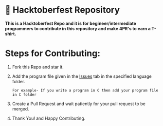 # 🎃 Hacktoberfest Repository
**This is a Hacktoberfest Repo and it is for begineer/intermediate programmers to contribute in this repository and make 4PR's to earn a T-shirt.**

# Steps for Contributing:

1. Fork this Repo and star it.
2. Add the program file given in the [Issues](https://github.com/Aniruddha775/Hacktoberfest2021-Contribute/issues) tab in the specified language folder.
   
   `For example- If you write a program in C then add your program file in C folder`
   
3. Create a Pull Request and wait patiently for your pull request to be merged.
4. Thank You! and Happy Contributing.
